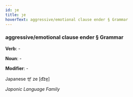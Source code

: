 ```yaml
---
id: ȷe
title: ȷe
hoverText: aggressive/emotional clause ender § Grammar
---
```


### aggressive/emotional clause ender § Grammar

**Verb**: -

**Noun**: -

**Modifier**: -

Japanese ぜ ze [d͡ze̞]

*Japonic Language Family*